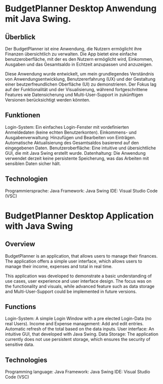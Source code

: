 # **BudgetPlanner Desktop Anwendung mit Java Swing.** 

## **Überblick**
Der BudgetPlanner ist eine Anwendung, die Nutzern ermöglicht ihre Finanzen übersichtlich zu verwalten. Die App bietet eine einfache benutzeroberfläche,
mit der es den Nutzern ermöglicht wird, Einkommen, Ausgaben und das Gesamtsaldo in Echtzeit anzupassen und anzuzeigen.

Diese Anwendung wurde entwickelt, um mein grundlegendes Verständnis von Anwendungsentwicklung, Benutzererfahrung (UX) und der Gestaltung einer beutzerfreundlichen
Oberfläche (UI) zu demonstrieren. Der Fokus lag auf der Funktionalität und der Visualisierung, während fortgeschrittene Features wie Datensicherung und 
Multi-User-Support in zukünftigen Versionen berücksichtigt werden könnten.

## **Funktionen**
Login-System: Ein einfaches Login-Fenster mit vordefinierten Anmeldedaten (keine echten Benutzerkonten).
Einkommens- und Ausgabenverwaltung:
Hinzufügen und Bearbeiten von Einträgen.
Automatische Aktualisierung des Gesamtsaldos basierend auf den eingegebenen Daten.
Benutzeroberfläche: Eine intuitive und übersichtliche GUI, die mit Java Swing erstellt wurde.
Datenhaltung: Die Anwendung verwendet derzeit keine persistente Speicherung, was das Arbeiten mit sensiblen Daten sicher hält.

## **Technologien**
Programmiersprache: Java
Framework: Java Swing
IDE: Visual Studio Code (VSC)


# **BudgetPlanner Desktop Application with Java Swing**

## **Overview**
BudgetPlanner is an application, that allows users to manage their finances. The application offers a simple user interface, which allows users to
manage their income, expenses and total in real time.

This application was developed to demonstrate a basic understanding of use cases, user experience and user interface design. The focus was on the 
functionality and visuals, while advanced feature such as data storage and Multi-User-Support could be implemented in future versions.

## **Functions**
Login-System: A simple Login Window with a pre elected Login-Data (no real Users).
Income and Expense management:
Add and edit entries.
Automatic refresh of the total based on the data inputs.
User interface: An intuitive GUI, that developed with Java Swing.
Data Storage: The application currently does not use persistent storage, which ensures the security of sensitive data.

## **Technologies**
Programming language: Java
Framework: Java Swing
IDE: Visual Studio Code (VSC)
